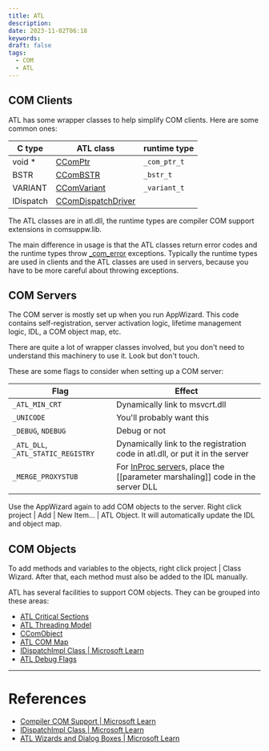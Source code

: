 ```yaml
---
title: ATL
description: 
date: 2023-11-02T06:18
keywords: 
draft: false
tags:
  - COM
  - ATL
---
```

## COM Clients

ATL has some wrapper classes to help simplify COM clients.  Here are some common ones:

| C type | ATL class | runtime type |
|---|---|---|
| void * | [CComPtr](/notes/computer/microsoft/com/atl/ccomptr) | `_com_ptr_t` |
| BSTR | [CComBSTR](/notes/computer/microsoft/com/atl/ccombstr) | `_bstr_t` |
| VARIANT | [CComVariant](/notes/computer/microsoft/com/atl/ccomvariant) | `_variant_t` |
| IDispatch | [CComDispatchDriver](/notes/computer/microsoft/com/atl/ccomdispatchdriver) | |

The ATL classes are in atl.dll, the runtime types are compiler COM support extensions in comsuppw.lib.

The main difference in usage is that the ATL classes return error codes and the runtime types throw [_com_error](/notes/computer/microsoft/com/atl/_com_error) exceptions.  Typically the runtime types are used in clients and the ATL classes are used in servers, because you have to be more careful about throwing exceptions.

## COM Servers

The COM server is mostly set up when you run AppWizard.  This code contains self-registration, server activation logic, lifetime management logic, IDL, a COM object map, etc.

There are quite a lot of wrapper classes involved, but you don't need to understand this machinery to use it.  Look but don't touch.

These are some flags to consider when setting up a COM server:

| Flag | Effect |
|---|---|
| `_ATL_MIN_CRT` | Dynamically link to msvcrt.dll |
| `_UNICODE` | You'll probably want this |
| `_DEBUG`, `NDEBUG`  | Debug or not |
| `_ATL_DLL`, `_ATL_STATIC_REGISTRY` | Dynamically link to the registration code in atl.dll, or put it in the server |
| `_MERGE_PROXYSTUB` | For [InProc server](/notes/computer/microsoft/com/apartment-models/inproc-server)s, place the [[parameter marshaling]] code in the server DLL |

Use the AppWizard again to add COM objects to the server.  Right click project | Add | New Item... | ATL Object.  It will automatically update the IDL and object map.

## COM Objects

To add methods and variables to the objects, right click project | Class Wizard.  After that, each method must also be added to the IDL manually.

ATL has several facilities to support COM objects.  They can be grouped into these areas:

- [ATL Critical Sections](/notes/computer/microsoft/com/atl/atl-critical-sections)
- [ATL Threading Model](/notes/computer/microsoft/com/atl/atl-threading-model)
- [CComObject](/notes/computer/microsoft/com/atl/ccomobject)
- [ATL COM Map](/notes/computer/microsoft/com/atl/atl-com-map)
- [IDispatchImpl Class | Microsoft Learn](https://learn.microsoft.com/en-us/cpp/atl/reference/idispatchimpl-class?view=msvc-170)
- [ATL Debug Flags](/notes/computer/microsoft/com/atl/atl-debug-flags)

---
# References

- [Compiler COM Support | Microsoft Learn](https://learn.microsoft.com/en-us/cpp/cpp/compiler-com-support?view=msvc-170)
- [IDispatchImpl Class | Microsoft Learn](https://learn.microsoft.com/en-us/cpp/atl/reference/idispatchimpl-class?view=msvc-170)
- [ATL Wizards and Dialog Boxes | Microsoft Learn](https://learn.microsoft.com/en-us/cpp/atl/reference/atl-wizards-and-dialog-boxes?view=msvc-170)
